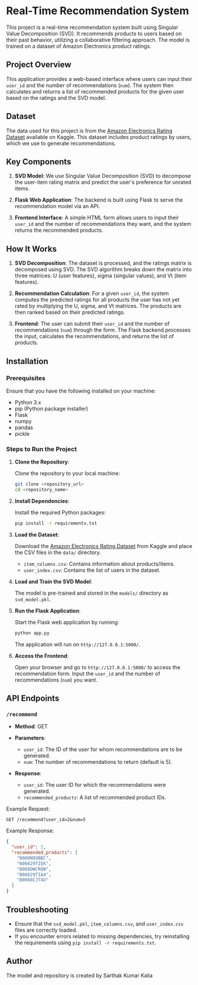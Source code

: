 # Real-Time Recommendation System

This project is a real-time recommendation system built using Singular Value Decomposition (SVD). It recommends products to users based on their past behavior, utilizing a collaborative filtering approach. The model is trained on a dataset of Amazon Electronics product ratings.

## Project Overview

This application provides a web-based interface where users can input their `user_id` and the number of recommendations (`num`). The system then calculates and returns a list of recommended products for the given user based on the ratings and the SVD model.

## Dataset

The data used for this project is from the [Amazon Electronics Rating Dataset](https://www.kaggle.com/datasets/vibivij/amazon-electronics-rating-datasetrecommendation/data) available on Kaggle. This dataset includes product ratings by users, which we use to generate recommendations.

## Key Components

1. **SVD Model**: We use Singular Value Decomposition (SVD) to decompose the user-item rating matrix and predict the user's preference for unrated items.
   
2. **Flask Web Application**: The backend is built using Flask to serve the recommendation model via an API.

3. **Frontend Interface**: A simple HTML form allows users to input their `user_id` and the number of recommendations they want, and the system returns the recommended products.

## How It Works

1. **SVD Decomposition**: The dataset is processed, and the ratings matrix is decomposed using SVD. The SVD algorithm breaks down the matrix into three matrices: U (user features), sigma (singular values), and Vt (item features).
   
2. **Recommendation Calculation**: For a given `user_id`, the system computes the predicted ratings for all products the user has not yet rated by multiplying the U, sigma, and Vt matrices. The products are then ranked based on their predicted ratings.

3. **Frontend**: The user can submit their `user_id` and the number of recommendations (`num`) through the form. The Flask backend processes the input, calculates the recommendations, and returns the list of products.

## Installation

### Prerequisites

Ensure that you have the following installed on your machine:

- Python 3.x
- pip (Python package installer)
- Flask
- numpy
- pandas
- pickle

### Steps to Run the Project

1. **Clone the Repository**:

   Clone the repository to your local machine:

   ```bash
   git clone <repository_url>
   cd <repository_name>
   ```

2. **Install Dependencies**:

   Install the required Python packages:

   ```bash
   pip install -r requirements.txt
   ```

3. **Load the Dataset**:

   Download the [Amazon Electronics Rating Dataset](https://www.kaggle.com/datasets/vibivij/amazon-electronics-rating-datasetrecommendation/data) from Kaggle and place the CSV files in the `data/` directory.

   - `item_columns.csv`: Contains information about products/items.
   - `user_index.csv`: Contains the list of users in the dataset.

4. **Load and Train the SVD Model**:

   The model is pre-trained and stored in the `models/` directory as `svd_model.pkl`.

5. **Run the Flask Application**:

   Start the Flask web application by running:

   ```bash
   python app.py
   ```

   The application will run on `http://127.0.0.1:5000/`.

6. **Access the Frontend**:

   Open your browser and go to `http://127.0.0.1:5000/` to access the recommendation form. Input the `user_id` and the number of recommendations (`num`) you want.

## API Endpoints

### `/recommend`
- **Method**: GET
- **Parameters**:
  - `user_id`: The ID of the user for whom recommendations are to be generated.
  - `num`: The number of recommendations to return (default is 5).
  
- **Response**:
  - `user_id`: The user ID for which the recommendations were generated.
  - `recommended_products`: A list of recommended product IDs.

Example Request:
```
GET /recommend?user_id=2&num=5
```

Example Response:
```json
{
  "user_id": 2,
  "recommended_products": [
    "B000N99BBC",
    "B00829TIEK",
    "B008DWCRQW",
    "B00829TIA4",
    "B0088CJT4U"
  ]
}
```

## Troubleshooting

- Ensure that the `svd_model.pkl`, `item_columns.csv`, and `user_index.csv` files are correctly loaded.
- If you encounter errors related to missing dependencies, try reinstalling the requirements using `pip install -r requirements.txt`.

## Author
The model and repository is created by Sarthak Kumar Kalia
